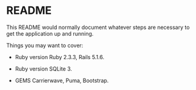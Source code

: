 # README

This README would normally document whatever steps are necessary to get the
application up and running.

Things you may want to cover:

* Ruby version
  Ruby 2.3.3,
  Rails 5.1.6.

* Ruby version
  SQLite 3.

* GEMS
  Carrierwave,
  Puma,
  Bootstrap.


  

